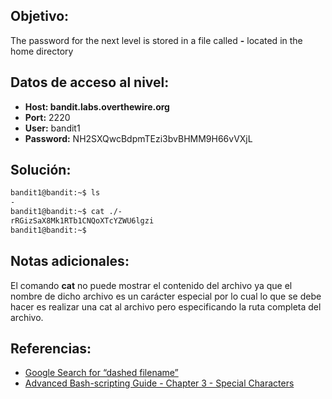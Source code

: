 ## Objetivo:
The password for the next level is stored in a file called **-** located in the home directory

## Datos de acceso al nivel:
- **Host: bandit.labs.overthewire.org** 
-  **Port:** 2220
- **User:** bandit1 
- **Password:** NH2SXQwcBdpmTEzi3bvBHMM9H66vVXjL

## Solución:
```bash
bandit1@bandit:~$ ls
-
bandit1@bandit:~$ cat ./-
rRGizSaX8Mk1RTb1CNQoXTcYZWU6lgzi
bandit1@bandit:~$
```

## Notas adicionales:
El comando **cat** no puede mostrar el contenido del archivo ya que el nombre de dicho archivo es un carácter especial por lo cual lo que se debe hacer es realizar una cat al archivo pero especificando la ruta completa del archivo.

## Referencias:
-   [Google Search for “dashed filename”](https://www.google.com/search?q=dashed+filename)
-   [Advanced Bash-scripting Guide - Chapter 3 - Special Characters](http://tldp.org/LDP/abs/html/special-chars.html)